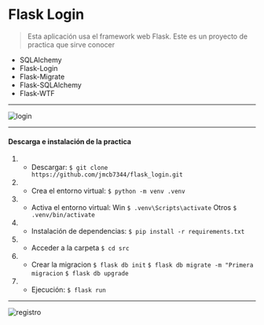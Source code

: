 # Flask Login
> Esta aplicación usa el framework web Flask.
Este es un proyecto de practica que sirve conocer
- SQLAlchemy
- Flask-Login
- Flask-Migrate
- Flask-SQLAlchemy
- Flask-WTF

------------
![login](https://user-images.githubusercontent.com/95278683/187572985-b9723d06-dd6c-4931-b952-295730c24646.png)

------------
#### Descarga e instalación de la practica
1. - Descargar: 
`$ git clone https://github.com/jmcb7344/flask_login.git`
2. - Crea el entorno virtual: 
`$ python -m venv .venv`
3. - Activa el entorno virtual: 
Win `$ .venv\Scripts\activate`
Otros `$ .venv/bin/activate`
4. - Instalación de dependencias: 
`$ pip install -r requirements.txt`
5. - Acceder a la carpeta
`$ cd src`
6. - Crear la migracion
`$ flask db init`
`$ flask db migrate -m "Primera migracion`
`$ flask db upgrade`
7. - Ejecución: 
`$ flask run`
------------
![registro](https://user-images.githubusercontent.com/95278683/187573048-a80f7a05-bd08-499e-a24e-41bf2db0e97c.png)
